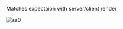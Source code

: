 Matches expectaion with server/client render

![ss0](https://user-images.githubusercontent.com/57231794/219824481-574a443c-a6ad-4e67-8dfb-ab6aee4a7a27.png)


